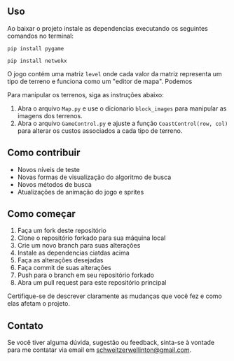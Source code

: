 ## Uso

Ao baixar o projeto instale as dependencias executando os seguintes comandos no terminal:

`pip install pygame`

`pip install netwokx`

O jogo contém uma matriz `level` onde cada valor da matriz representa um tipo de terreno e funciona como um "editor de mapa". Podemos 

Para manipular os terrenos, siga as instruções abaixo:

1. Abra o arquivo `Map.py` e use o dicionario `block_images` para manipular as imagens dos terrenos.
2. Abra o arquivo `GameControl.py` e ajuste a função `CoastControl(row, col)` para alterar os custos associados a cada tipo de terreno.

## Como contribuir

- Novos níveis de teste
- Novas formas de visualização do algoritmo de busca
- Novos métodos de busca
- Atualizações de animação do jogo e sprites

## Como começar

1. Faça um fork deste repositório
2. Clone o repositório forkado para sua máquina local
3. Crie um novo branch para suas alterações
4. Instale as dependencias ciatdas acima
5. Faça as alterações desejadas
6. Faça commit de suas alterações
7. Push para o branch em seu repositório forkado
8. Abra um pull request para este repositório principal

Certifique-se de descrever claramente as mudanças que você fez e como elas afetam o projeto.


## Contato
Se você tiver alguma dúvida, sugestão ou feedback, sinta-se à vontade para me contatar via email em [schweitzerwellinton@gmail.com](mailto:schweitzerwellinton@gmail.com).
